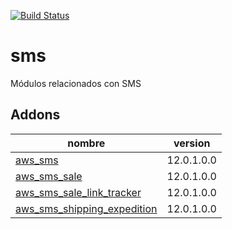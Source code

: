 [![Build Status](https://travis-ci.org/OdooNodrizaTech/sms.svg?branch=12.0)](https://travis-ci.org/OdooNodrizaTech/sms)

sms
=========
Módulos relacionados con SMS


Addons
----------------
nombre | version
--- | ---
[aws_sms](aws_sms/) | 12.0.1.0.0
[aws_sms_sale](aws_sms_sale/) | 12.0.1.0.0
[aws_sms_sale_link_tracker](aws_sms_sale_link_tracker/) | 12.0.1.0.0
[aws_sms_shipping_expedition](aws_sms_shipping_expedition/) | 12.0.1.0.0

